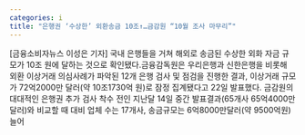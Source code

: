```yaml
---
categories: i
title: "은행권 ‘수상한’ 외환송금 10조↑…금감원 “10월 조사 마무리”"
---
```

[금융소비자뉴스 이성은 기자] 국내 은행들을 거쳐 해외로 송금된 수상한 외화 자금 규모가 10조 원에 달하는 것으로 확인됐다.금융감독원은 우리은행과 신한은행을 비롯해 외환 이상거래 의심사례가 파악된 12개 은행 검사 및 점검을 진행한 결과, 이상거래 규모가 72억2000만 달러(약 10조1730억 원)로 잠정 집계됐다고 22일 발표했다. 금감원의 대대적인 은행권 추가 검사 착수 전인 지난달 14일 중간 발표결과(65개사 65억4000만 달러)와 비교할 때 대비 업체 수는 17개사, 송금규모는 6억8000만달러(약 9500억원) 늘어